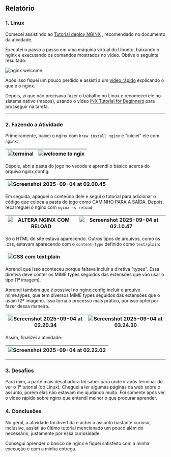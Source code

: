 ## Relatório ##

### 1. Linux ###

Comecei assistindo ao [Tutorial deploy NGINX](https://www.youtube.com/watch?v=FBl1gZzcESY) , recomendado no documento da atividade.

Executei o passo a passo em uma máquina virtual do Ubuntu, baixando o nginx e executando os comandos mostrados no vídeo. Obtive o seguinte resultado:

![nginx welcome](https://hackmd.io/_uploads/SkderjI9xe.png)

Após isso fiquei um pouco perdido e assisti a um [vídeo rápido](https://www.youtube.com/watch?v=JKxlsvZXG7c) explicando o que é o nginx.

Depois, vi que não precisava fazer o trabalho no Linux e recomecei ele no sistema nativo (macos), usando o vídeo [INX Tutorial for Beginners](https://www.youtube.com/watch?v=9t9Mp0BGnyI&t=1534s) para prosseguir na tarefa.

---

### 2. Fazendo a Atividade ###


Primeiramente, baixei o nginx com `brew install nginx` e "iniciei" ele com `nginx`:

| ![terminal](https://hackmd.io/_uploads/S14muiLcll.png) | ![welcome to ngix](https://hackmd.io/_uploads/SyY_KjLcxg.png)|
| -------- | -------- |

Depois, abri a pasta do jogo no vscode e aprendi o básico acerca do arquivo nginx.config:

|   ![Screenshot 2025-09-04 at 02.00.45](https://hackmd.io/_uploads/S1GcqsUqgx.png)   |
| ---- |

Em seguida, apaguei o conteúdo dele e segui o tutorial para adicionar o código que coloca a pasta do jogo como CAMINHO PARA A SAÍDA. Depois, recarreguei o nginx com `nginx -s reload`

| ![ALTERA NGINX COM RELOAD](https://hackmd.io/_uploads/HkhhosUqxl.png) | ![Screenshot 2025-09-04 at 02.10.47](https://hackmd.io/_uploads/ryvajo8clx.png) | 
| -------- | -------- | 

Só o HTML do site estava aparecendo. Outros tipos de arquivos, como os .css, estavam aparecendo com o `content-type`  definido como `text/plain`:



| ![CSS com text:plain](https://hackmd.io/_uploads/BJil13Uqle.png) |
| -------- |

Aprendi que isso aconteceu porque faltava incluir a diretiva "types". Essa diretiva deve conter os MIME types seguidos das extensões que vão usar o tipo (1ª imagem).

Aprendi também que é possível no nginx.config incluir o arquivo mime.types, que tem diversos MIME types seguidos das extensões que o usam (2ª imagem). Isso torna o processo mais prático, por isso optei por fazer dessa maneira.

|![Screenshot 2025-09-04 at 02.20.34](https://hackmd.io/_uploads/ryOel2Icll.png)|![Screenshot 2025-09-04 at 03.24.30](https://hackmd.io/_uploads/Sy4nlh89xl.png)|
| --- | ------------------------------------------------------------------------------- |


Assim, finalizei a atividade:


|   ![Screenshot 2025-09-04 at 02.22.02](https://hackmd.io/_uploads/BydRghUqle.png)   |
| ---- |

---

### 3. Desafios ###

Para mim, a parte mais desafiadora foi saber para onde ir após terminar de ver o 1º tutorial (do Linux). Cheguei a ler algumas páginas da web sobre o assunto, porém elas não estavam me ajudando muito. Foi somente após ver o vídeo rápido sobre nginx que entendi melhor o que procurar aprender.

### 4. Conclusões ###

No geral, a atividade foi divertida e achei o assunto bastante curioso, inclusive, assisti ao último tutorial mencionado um pouco além do necessário, justamente por essa curiosidade.

Consegui aprender o básico de nginx e fiquei satisfeito com a minha execução e com a minha entrega.





